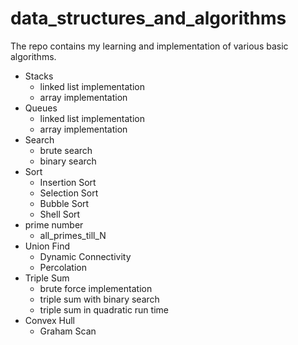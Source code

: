 # data_structures_and_algorithms

The repo contains my learning and implementation of various basic algorithms.

- Stacks
  - linked list implementation
  - array implementation
- Queues
  - linked list implementation
  - array implementation
- Search
  - brute search
  - binary search
- Sort
  - Insertion Sort
  - Selection Sort
  - Bubble Sort
  - Shell Sort
- prime number
  - all_primes_till_N
- Union Find
  - Dynamic Connectivity
  - Percolation
- Triple Sum
  - brute force implementation
  - triple sum with binary search
  - triple sum in quadratic run time
- Convex Hull
  - Graham Scan
